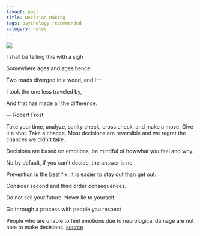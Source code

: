 ```yaml
---
layout: post
title: Decision Making
tags: psychology recommended
category: notes
---
```

 
 ![](https://images.unsplash.com/photo-1429743305873-d4065c15f93e?ixlib=rb-1.2.1&ixid=eyJhcHBfaWQiOjEyMDd9&auto=format&fit=crop&w=1494&q=80)

I shall be telling this with a sigh

Somewhere ages and ages hence:

Two roads diverged in a wood, and I—

I took the one less traveled by,

And that has made all the difference.

― Robert Frost 
  

Take your time, analyze, sanity check, cross check, and make a move. Give it a shot. Take a chance. Most decisions are reversible and we regret the chances we didn't take. 

Decisions are based on emotions, be mindful of howwhat you feel and why. 

No by default, if you can't decide, the answer is no 

Prevention is the best fix. It is easier to stay out than get out.

Consider second and third order consequences. 

Do not sell your future. Never lie to yourself.

Go through a process with people you respect

People who are unable to feel emotions due to neurological damage are not able to make decisions. [source](https://bigthink.com/experts-corner/decisions-are-emotional-not-logical-the-neuroscience-behind-decision-making)
